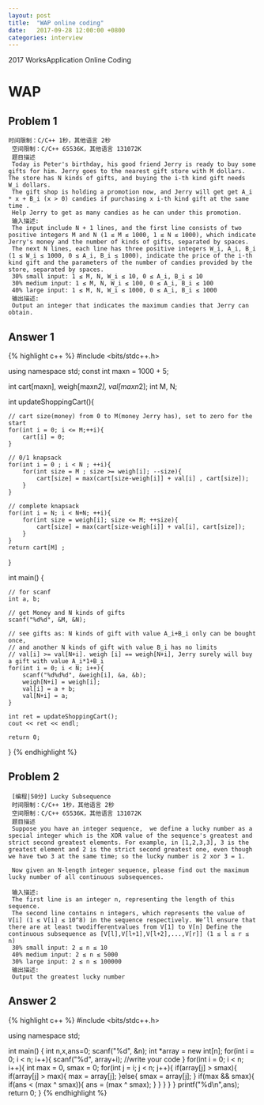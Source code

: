 ```yaml
---
layout: post
title:  "WAP online coding"
date:   2017-09-28 12:00:00 +0800
categories: interview
---
```


2017 WorksApplication Online Coding




# WAP
## Problem 1
```
时间限制：C/C++ 1秒，其他语言 2秒
 空间限制：C/C++ 65536K，其他语言 131072K
 题目描述
 Today is Peter's birthday, his good friend Jerry is ready to buy some gifts for him. Jerry goes to the nearest gift store with M dollars. The store has N kinds of gifts, and buying the i-th kind gift needs W_i dollars.
 The gift shop is holding a promotion now, and Jerry will get get A_i * x + B_i (x > 0) candies if purchasing x i-th kind gift at the same time .
 Help Jerry to get as many candies as he can under this promotion.
 输入描述:
 The input include N + 1 lines, and the first line consists of two positive integers M and N (1 ≤ M ≤ 1000, 1 ≤ N ≤ 1000), which indicate Jerry's money and the number of kinds of gifts, separated by spaces.
 The next N lines, each line has three positive integers W_i, A_i, B_i (1 ≤ W_i ≤ 1000, 0 ≤ A_i, B_i ≤ 1000), indicate the price of the i-th kind gift and the parameters of the number of candies provided by the store, separated by spaces.
 30% small input: 1 ≤ M, N, W_i ≤ 10, 0 ≤ A_i, B_i ≤ 10
 30% medium input: 1 ≤ M, N, W_i ≤ 100, 0 ≤ A_i, B_i ≤ 100
 40% large input: 1 ≤ M, N, W_i ≤ 1000, 0 ≤ A_i, B_i ≤ 1000
 输出描述:
 Output an integer that indicates the maximum candies that Jerry can obtain.
```

## Answer 1

{% highlight c++ %}
#include <bits/stdc++.h>

using namespace std;
const int maxn = 1000 + 5;

int cart[maxn], weigh[maxn*2], val[maxn*2];
int M, N;

int updateShoppingCart(){
    
    // cart size(money) from 0 to M(money Jerry has), set to zero for the start
    for(int i = 0; i <= M;++i){
        cart[i] = 0;
    }
    
    // 0/1 knapsack
    for(int i = 0 ; i < N ; ++i){
        for(int size = M ; size >= weigh[i]; --size){
            cart[size] = max(cart[size-weigh[i]] + val[i] , cart[size]);
        }
    }
    
    // complete knapsack
    for(int i = N; i < N+N; ++i){
        for(int size = weigh[i]; size <= M; ++size){
            cart[size] = max(cart[size-weigh[i]] + val[i], cart[size]);
        }
    }
    return cart[M] ;
}

int main() {
    
    // for scanf
    int a, b;
    
    // get Money and N kinds of gifts
    scanf("%d%d", &M, &N);
    
    // see gifts as: N kinds of gift with value A_i+B_i only can be bought once,
    // and another N kinds of gift with value B_i has no limits
    // val[i] >= val[N+i]. weigh [i] == weigh[N+i], Jerry surely will buy a gift with value A_i*1+B_i
    for(int i = 0; i < N; i++){
        scanf("%d%d%d", &weigh[i], &a, &b);
        weigh[N+i] = weigh[i];
        val[i] = a + b;
        val[N+i] = a;
    }
    
    int ret = updateShoppingCart();
    cout << ret << endl;
    
    return 0;
}
{% endhighlight %}


## Problem 2
```
 [编程|50分] Lucky Subsequence
 时间限制：C/C++ 1秒，其他语言 2秒
 空间限制：C/C++ 65536K，其他语言 131072K
 题目描述
 Suppose you have an integer sequence,  we define a lucky number as a special integer which is the XOR value of the sequence's greatest and strict second greatest elements. For example, in [1,2,3,3], 3 is the greatest element and 2 is the strict second greatest one, even though we have two 3 at the same time; so the lucky number is 2 xor 3 = 1.
 
 Now given an N-length integer sequence, please find out the maximum lucky number of all continuous subsequences.
 
 输入描述:
 The first line is an integer n, representing the length of this sequence.
 The second line contains n integers, which represents the value of V[i] (1 ≤ V[i] ≤ 10^8) in the sequence respectively. We’ll ensure that there are at least twodifferentvalues from V[1] to V[n] Define the continuous subsequence as [V[l],V[l+1],V[l+2],...,V[r]] (1 ≤ l ≤ r ≤ n)
 30% small input: 2 ≤ n ≤ 10
 40% medium input: 2 ≤ n ≤ 5000
 30% large input: 2 ≤ n ≤ 100000
 输出描述:
 Output the greatest lucky number
```

## Answer 2

{% highlight c++ %}
#include <bits/stdc++.h>

using namespace std;

int main() {
    int n,x,ans=0;
    scanf("%d", &n);
    int *array = new int[n];
    for(int i = 0; i < n; i++){
        scanf("%d", array+i);
        //write your code
    }
    for(int i = 0; i < n; i++){
        int max = 0, smax = 0;
        for(int j = i; j < n; j++){
            if(array[j] > smax){
                if(array[j] > max){
                    max = array[j];
                }else{
                    smax = array[j];
                }
                if(max && smax){
                    if(ans < (max ^ smax)){
                        ans = (max ^ smax);
                    }
                }
            }
        }
    }
    printf("%d\n",ans);
    return 0;
}
{% endhighlight %}
